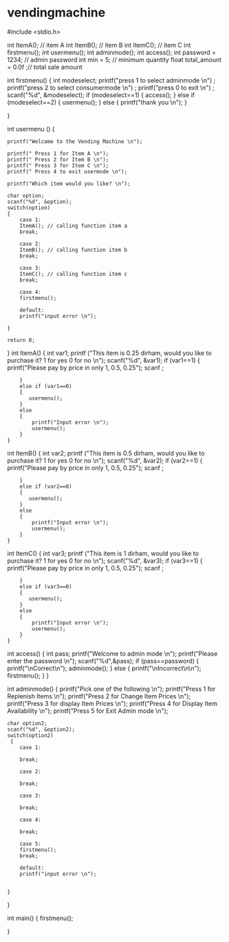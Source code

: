 # vendingmachine

#include <stdio.h>

int ItemA(); // item A
int ItemB(); // item B
int ItemC(); // item C
int firstmenu(); 
int usermenu();
int adminmode();
int access();
int password = 1234; // admin password
int min = 5; // minimum quantity
float total_amount = 0.0f ;// total sale amount

int firstmenu()
 { 
    int modeselect;
    printf("press 1 to select adminmode \n") ;
    printf("press 2 to select consumermode \n") ;
    printf("press 0 to exit \n") ;
    scanf("%d", &modeselect);
    if (modeselect==1)
    {
        access();
    }
    else if (modeselect==2)
    {
        usermenu();
    }
    else 
    {
      printf("thank you \n");
    }

 }

int usermenu ()
{

    printf("Welcome to the Vending Machine \n");

    printf(" Press 1 for Item A \n"); 
    printf(" Press 2 for Item B \n"); 
    printf(" Press 3 for Item C \n");
    printf(" Press 4 to exit usermode \n");

    printf("Which item would you like? \n");

    char option;
    scanf("%d", &option);
    switch(option)
    {
        case 1:
        ItemA(); // calling function item a
        break;

        case 2:
        ItemB(); // calling function item b
        break;

        case 3:
        ItemC(); // calling function item c
        break;

        case 4:
        firstmenu();

        default:
        printf("input error \n");
    
    }
    
    return 0;
}
int ItemA()
    {
        int var1;
        printf ("This item is 0.25 dirham, would you like to purchase it? 1 for yes 0 for no \n");
        scanf("%d", &var1);
        if (var1==1)
        {
            printf("Please pay by price in only 1, 0.5, 0.25");
            scanf ;

        }
        else if (var1==0)
        {
           usermenu();
        }
        else
        {
            printf("Input error \n");
            usermenu();
        }
    }

int ItemB()
    {
        int var2;
        printf ("This item is 0.5 dirham, would you like to purchase it? 1 for yes 0 for no \n");
        scanf("%d", &var2);
        if (var2==1)
        {
            printf("Please pay by price in only 1, 0.5, 0.25");
            scanf ;

        }
        else if (var2==0)
        {
           usermenu();
        }
        else
        {
            printf("Input error \n");
            usermenu();
        }
    }

int ItemC()
    {
        int var3;
        printf ("This item is 1 dirham, would you like to purchase it? 1 for yes 0 for no \n");
        scanf("%d", &var3);
        if (var3==1)
        {
            printf("Please pay by price in only 1, 0.5, 0.25");
            scanf ;

        }
        else if (var3==0)
        {
           usermenu();
        }
        else
        {
            printf("Input error \n");
            usermenu();
        }        
    }

int access()
{
    int pass;
    printf("Welcome to admin mode \n");
    printf("Please enter the password \n");
    scanf("%d",&pass);
    if (pass==password)
    {
    printf("\nCorrect\n");
    adminmode();
    }
    else 
    {
    printf("\nIncorrect\n\n");
    firstmenu();
    }
}    
    
int adminmode()
{ 
    printf("Pick one of the following \n");
    printf("Press 1 for Replenish Items \n");
    printf("Press 2 for Change Item Prices \n");
    printf("Press 3 for display Item Prices \n");
    printf("Press 4 for Display Item Availability \n");
    printf("Press 5 for Exit Admin mode \n");

    char option2;
    scanf("%d", &option2);
    switch(option2)
     {
        case 1:

        break;

        case 2:

        break;

        case 3:

        break;

        case 4:

        break;

        case 5:
        firstmenu();
        break;

        default:
        printf("input error \n");
    

    }
}

int main()
{
    firstmenu();


}

